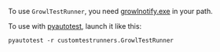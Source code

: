 To use `GrowlTestRunner`, you need [growlnotify.exe][gn] in your path.

To use with [pyautotest][modipyd], launch it like this:

    pyautotest -r customtestrunners.GrowlTestRunner

[gn]: http://www.growlforwindows.com/gfw/help/growlnotify.aspx
[modipyd]: http://www.metareal.org/p/modipyd/
